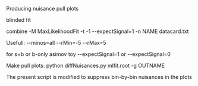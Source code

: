 Producing nuisance pull plots

blinded fit

combine -M MaxLikelihoodFit -t -1 --expectSignal=1 -n NAME datacard.txt 

Usefull:
--minos=all
--rMin=-5 --rMax=5 

for s+b or b-only asimov toy
--expectSignal=1 
or
--expectSignal=0

Make pull plots:
python diffNuisances.py mlfit.root -g OUTNAME

The present script is modified to suppress bin-by-bin nuisances in the plots


